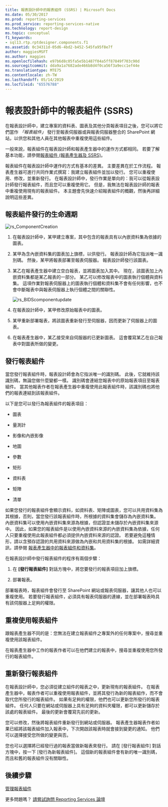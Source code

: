 ```yaml
---
title: 報表設計師中的報表組件 (SSRS) | Microsoft Docs
ms.date: 05/30/2017
ms.prod: reporting-services
ms.prod_service: reporting-services-native
ms.technology: report-design
ms.topic: conceptual
f1_keywords:
- sql13.rtp.rptdesigner.components.f1
ms.assetid: 0c34311d-05d6-4bd2-b452-545fa95f8e7f
author: maggiesMSFT
ms.author: maggies
ms.openlocfilehash: e97b6d8c05fa5e5b1487f04a5ff87849f703c90d
ms.sourcegitcommit: dda9a1a7682ade466b8d4f0ca56f3a9ecc1ef44e
ms.translationtype: MTE75
ms.contentlocale: zh-TW
ms.lasthandoff: 05/14/2019
ms.locfileid: "65576788"
---
```

# <a name="report-parts-in-report-designer-ssrs"></a>報表設計師中的報表組件 (SSRS)

  在報表設計師中，建立專案的資料表、圖表及其他分頁報表項目之後，您可以將它們當作 *「報表組件」* 發行至報表伺服器或與報表伺服器整合的 SharePoint 網站，以供您和其他人員在其他報表中重複使用這些組件。  
  
 一般來說，報表組件在報表設計師和報表產生器中的運作方式都相同。 若要了解基本功能，請參閱[報表組件 &#40;報表產生器及 SSRS&#41;](../../reporting-services/report-design/report-parts-report-builder-and-ssrs.md)。  
  
 報表組件在報表設計師中運作的方式有基本的差異。 主要差異在於工作流程。 報表產生器可進行共同作業式撰寫：我建立報表組件並加以發行。 您可以重複使用、修改，並重新發行。 在報表設計師中，發行作業是單向的：我可以從報表設計師發行報表組件，而且您可以重複使用它。 但是，我無法在報表設計師的報表中重複使用現有的報表組件。 本主題會先快速介紹報表組件的概觀，然後再詳細說明這些差異。  
  
##  <a name="ComponentWorkflow"></a> 報表組件發行的生命週期  
 ![rs_ComponentCreation](../../reporting-services/report-design/media/rs-componentcreation.gif "rs_ComponentCreation")  
  
1.  在報表設計師中，某甲建立專案，其中包含的報表具有以內嵌資料集為依據的圖表。  
  
2.  某甲為含內嵌資料集的圖表加上旗標，以供發行。 報表設計師為它指派唯一識別碼。 然後，某甲將報表部署至報表伺服器。 報表設計師發行該圖表。  
  
3.  某乙在報表產生器中建立空白報表，並將圖表加入其中。 現在，該圖表加上內嵌資料集都是某乙報表的一部分。 某乙可以修改報表中的圖表執行個體與資料集。 這項作業對報表伺服器上的圖表執行個體和資料集不會有任何影響，也不會中斷報表中與報表伺服器上執行個體之間的關聯性。  
  
     ![rs_BIDScomponentupdate](../../reporting-services/report-design/media/rs-bidscomponentupdate.gif "rs_BIDScomponentupdate")  
  
4.  在報表設計師中，某甲修改原始報表中的圖表。  
  
5.  某甲重新部署報表，將該圖表重新發行至伺服器，因而更新了伺服器上的圖表。  
  
6.  在報表產生器中，某乙接受來自伺服器的已更新圖表。 這會覆寫某乙在自己報表中對圖表所做的變更。  
  
##  <a name="PublishingComponents"></a> 發行報表組件  
 當您發行報表組件時，報表設計師會為它指派唯一的識別碼。 此後，它就維持該識別碼，無論您做什麼變都一樣。 識別碼會連結您報表中的原始報表項目至報表組件。 當其他報表作者在報表產生器中重複使用此報表組件時，該識別碼也將他們的報表連結到該報表組件。  
  
 以下是您可以發行為報表組件的報表項目：  
  
-   圖表  
  
-   量測計  
  
-   影像和內嵌影像  
  
-   地圖  
  
-   參數  
  
-   矩形  
  
-   資料表  
  
-   矩陣  
  
-   清單  
  
 如果您發行的報表組件會顯示資料，如資料表、矩陣或圖表，您可以共用資料集為其根據，否則，當您發行該報表組件時，所根據的資料集會儲存為內嵌資料集。 內嵌資料集可以使用內嵌資料集來源為根據，但認證並未儲存於內嵌資料集來源中。 因此，如果您的報表組件是以使用內嵌資料來源的內嵌資料集為依據，任何人只要重複使用此報表組件都必須提供內嵌資料來源的認證。 若要避免這種情形，請以含預存認證的共用資料來源做為內嵌和共用資料集的根據。 如需詳細資訊，請參閱 [報表產生器中的報表組件和資料集](../../reporting-services/report-data/report-parts-and-datasets-in-report-builder.md)。  
  
 在報表設計師中發行報表組件的程序有兩個步驟：  
  
1.  在 **[發行報表組件]** 對話方塊中，將您要發行的報表項目加上旗標。  
  
2.  部署報表。  
  
 部署報表時，報表組件會發行至 SharePoint 網站或報表伺服器，讓其他人也可以重複使用。 若要發行報表組件，必須具有報表伺服器的連線，並在部署報表時具有該伺服器上足夠的權限。  
  
  
##  <a name="SearchReuseComponents"></a> 重複使用報表組件  
 跟報表產生器不同的是：您無法在建立報表組件之專案外的任何專案中，搜尋並重複使用該報表組件。  
  
 在報表產生器中工作的報表作者可以在他們建立的報表中，搜尋並重複使用您所發行的報表組件。  
  
##  <a name="RepublishingComponents"></a> 重新發行報表組件  
 在報表設計師中，您必須從建立組件的報表之中，更新現有的報表組件。 在報表產生器中，報表作者可以重複使用報表組件，並將其發行為新的報表組作，而不會取代您所發行的報表組件。 如果有足夠的權限，他們也可以更新您所發行的報表組件。 任何人只要在網站或伺服器上具有足夠的資料夾權限，都可以更新儲存於該處的報表組件。 最後的更新會覆寫先前的更新。  
  
 您可以修改，然後將報表組件重新發行到網站或伺服器。 報表產生器報表作者如果已經將該報表組件加入報表中，下次開啟該報表時就會接到變更的通知。 他們可以選擇接受您所做的變更與否。  
  
 您也可以選擇將已經發行過的報表當做新報表來發行。 請在 [發行報表組件] 對話方塊中，按一下 [發行為新報表組件]。 這個新的報表組件會有新的唯一識別碼，而且和舊的報表組件沒有關聯性。  

## <a name="next-steps"></a>後續步驟

[管理報表組件](../../reporting-services/report-design/managing-report-parts.md)  

更多問題嗎？ [請嘗試詢問 Reporting Services 論壇](https://go.microsoft.com/fwlink/?LinkId=620231)
